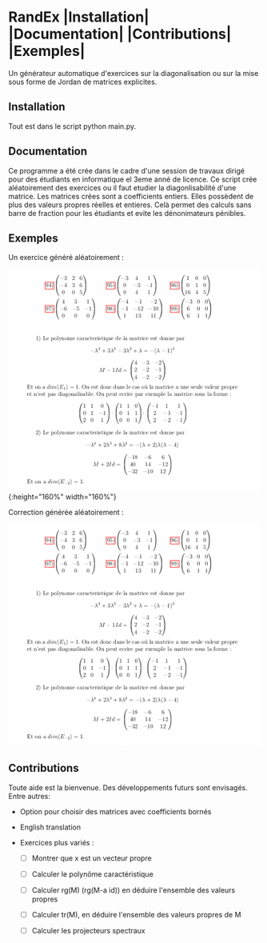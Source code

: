 


RandEx |Installation| |Documentation| |Contributions| |Exemples|
=============================================================

Un générateur automatique d'exercices sur la diagonalisation ou sur la mise sous forme de Jordan de matrices explicites.

Installation
------------
Tout est dans le script python main.py.

Documentation
-------------
Ce programme a été crée dans le cadre d'une session de travaux dirigé pour des étudiants en informatique el 3eme anné de licence. Ce script crée aléatoirement des exercices ou il faut etudier la diagonlisabilité d'une matrice. Les matrices crées sont a coefficients entiers. Elles possèdent de plus des valeurs propres réelles et entieres. Celà permet des calculs sans barre de fraction pour les étudiants et evite les dénonimateurs pénibles.

Exemples
--------

Un exercice généré aléatoirement :

![test image size](https://raw.githubusercontent.com/Montagnard/randex/master/screenshot_002.png){:height="160%" width="160%"}

Correction générée aléatoirement :

<img src="https://raw.githubusercontent.com/Montagnard/randex/master/screenshot_002.png" width="600">


Contributions
------------

Toute aide est la bienvenue.
Des développements futurs sont envisagés. Entre autres:

- Option pour choisir des matrices avec coefficients bornés

- English translation

- Exercices plus variés :

  - [ ] Montrer que x est un vecteur propre
  - [ ] Calculer le polynôme caractéristique
  - [ ] Calculer rg(M) (rg(M-a id)) en déduire l'ensemble des valeurs propres
  - [ ] Calculer tr(M), en déduire l'ensemble des valeurs propres de M
  - [ ] Calculer les projecteurs spectraux

